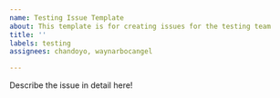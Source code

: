 ```yaml
---
name: Testing Issue Template
about: This template is for creating issues for the testing team
title: ''
labels: testing
assignees: chandoyo, waynarbocangel

---
```


Describe the issue in detail here!
